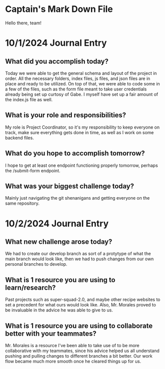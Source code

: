 # Captain's Mark Down File
Hello there, team!

# 10/1/2024 Journal Entry

## What did you accomplish today?
Today we were able to get the general schema and layout of the project in order. All the necessary folders, index files, js files, and json files are in place and ready to be utilized. On top of that, we were able to code some in a few of the files, such as the form file meant to take user credentials already being set up curtosy of Gabe. I myself have set up a fair amount of the index.js file as well.
## What is your role and responsibilities?
My role is Project Coordinator, so it's my responsibility to keep everyone on track, make sure everything gets done in time, as well as I work on some backend files.
## What do you hope to accomplish tomorrow?
I hope to get at least one endpoint functioning properly tomorrow, perhaps the /submit-form endpoint.
## What was your biggest challenge today?
Mainly just navigating the git shenanigans and getting everyone on the same repository.

# 10/2/2024 Journal Entry

## What new challenge arose today?
We had to create our develop branch as sort of a protytype of what the main branch would look like, then we had to push changes from our own personal branches to develop.
## What is 1 resource you are using to learn/research?
Past projects such as super-squad-2.0, and maybe other recipe websites to set a precedent for what ours would look like. Also, Mr. Morales proved to be invaluable in the advice he was able to give to us.
## What is 1 resource you are using to collaborate better with your teammates?
Mr. Morales is a resource I've been able to take use of to be more collaborative with my teammates, since his advice helped us all understand pushing and pulling changes to different branches a bit better. Our work flow became much more smooth once he cleared things up for us.
